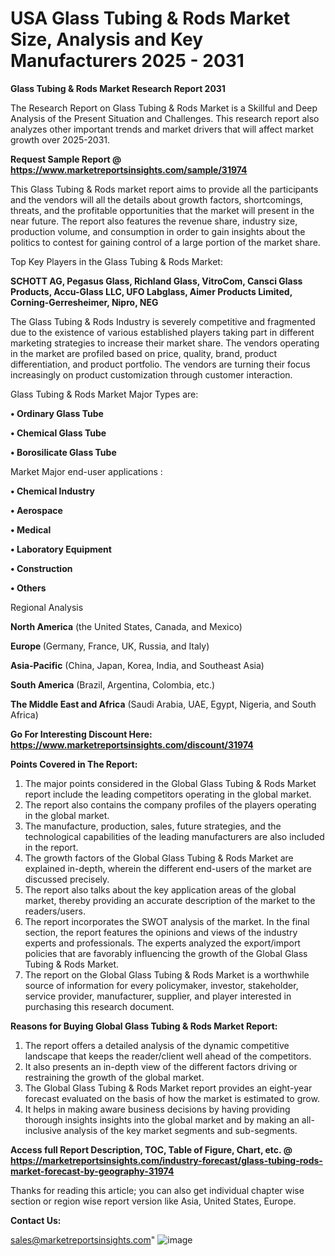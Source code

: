  # USA Glass Tubing & Rods Market Size, Analysis and Key Manufacturers 2025 - 2031

<strong>Glass Tubing & Rods Market Research Report 2031</strong>

The Research Report on Glass Tubing & Rods Market is a Skillful and Deep Analysis of the Present Situation and Challenges. This research report also analyzes other important trends and market drivers that will affect market growth over 2025-2031.

<strong>Request Sample Report @ <a href=https://www.marketreportsinsights.com/sample/31974>https://www.marketreportsinsights.com/sample/31974</a></strong>

This Glass Tubing & Rods market report aims to provide all the participants and the vendors will all the details about growth factors, shortcomings, threats, and the profitable opportunities that the market will present in the near future. The report also features the revenue share, industry size, production volume, and consumption in order to gain insights about the politics to contest for gaining control of a large portion of the market share.

Top Key Players in the Glass Tubing & Rods Market:

<strong>SCHOTT AG, Pegasus Glass, Richland Glass, VitroCom, Cansci Glass Products, Accu-Glass LLC, UFO Labglass, Aimer Products Limited, Corning-Gerresheimer, Nipro, NEG</strong>

The Glass Tubing & Rods Industry is severely competitive and fragmented due to the existence of various established players taking part in different marketing strategies to increase their market share. The vendors operating in the market are profiled based on price, quality, brand, product differentiation, and product portfolio. The vendors are turning their focus increasingly on product customization through customer interaction.

Glass Tubing & Rods Market Major Types are:

<strong>• Ordinary Glass Tube

• Chemical Glass Tube

• Borosilicate Glass Tube</strong>

Market Major end-user applications :

<strong>• Chemical Industry

• Aerospace

• Medical

• Laboratory Equipment

• Construction

• Others</strong>

Regional Analysis

</u><strong><b>North America</b></strong> (the United States, Canada, and Mexico)

<strong><b>Europe </b></strong>(Germany, France, UK, Russia, and Italy)

<strong><b>Asia-Pacific</b></strong> (China, Japan, Korea, India, and Southeast Asia)

<strong><b>South America</b></strong> (Brazil, Argentina, Colombia, etc.)

<strong><b>The Middle East and Africa</b></strong> (Saudi Arabia, UAE, Egypt, Nigeria, and South Africa)

<strong>Go For Interesting Discount Here: <a href=https://www.marketreportsinsights.com/discount/31974>https://www.marketreportsinsights.com/discount/31974</a></strong>

<strong>Points Covered in The Report:</strong>
<ol>
  <li>The major points considered in the Global Glass Tubing & Rods Market report include the leading competitors operating in the global market.</li>
  <li>The report also contains the company profiles of the players operating in the global market.</li>
  <li>The manufacture, production, sales, future strategies, and the technological capabilities of the leading manufacturers are also included in the report.</li>
  <li>The growth factors of the Global Glass Tubing & Rods Market are explained in-depth, wherein the different end-users of the market are discussed precisely.</li>
  <li>The report also talks about the key application areas of the global market, thereby providing an accurate description of the market to the readers/users.</li>
  <li>The report incorporates the SWOT analysis of the market. In the final section, the report features the opinions and views of the industry experts and professionals. The experts analyzed the export/import policies that are favorably influencing the growth of the Global Glass Tubing & Rods Market.</li>
  <li>The report on the Global Glass Tubing & Rods Market is a worthwhile source of information for every policymaker, investor, stakeholder, service provider, manufacturer, supplier, and player interested in purchasing this research document.</li>
</ol>
<strong>Reasons for Buying Global Glass Tubing & Rods Market Report:</strong>

<ol>
  <li>The report offers a detailed analysis of the dynamic competitive landscape that keeps the reader/client well ahead of the competitors.</li>
  <li>It also presents an in-depth view of the different factors driving or restraining the growth of the global market.</li>
  <li>The Global Glass Tubing & Rods Market report provides an eight-year forecast evaluated on the basis of how the market is estimated to grow.</li>
  <li>It helps in making aware business decisions by having providing thorough insights insights into the global market and by making an all-inclusive analysis of the key market segments and sub-segments.</li>
</ol>
<strong>Access full Report Description, TOC, Table of Figure, Chart, etc. @ <a href=https://marketreportsinsights.com/industry-forecast/glass-tubing-rods-market-forecast-by-geography-31974>https://marketreportsinsights.com/industry-forecast/glass-tubing-rods-market-forecast-by-geography-31974</a></strong>


Thanks for reading this article; you can also get individual chapter wise section or region wise report version like Asia, United States, Europe.

<strong>Contact Us:</strong>

sales@marketreportsinsights.com"
![image](https://github.com/user-attachments/assets/4c068acb-fd62-460d-afd4-fb081b2e8d79)
